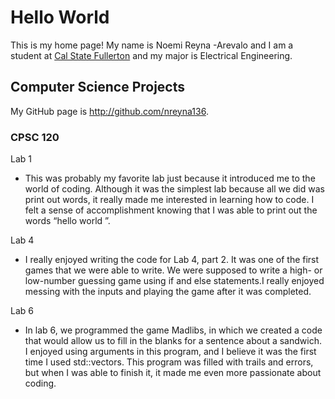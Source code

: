 # Hello World

This is my home page! My name is Noemi Reyna -Arevalo and I am a student at [Cal State Fullerton](http://www.fullerton.edu/) and my major is Electrical Engineering.

## Computer Science Projects

My GitHub page is http://github.com/nreyna136.

### CPSC 120

Lab 1
* This was probably my favorite lab just because it introduced me to the world of coding. Although it was the simplest lab because all we did was print out words, it really made me interested in learning how to code. I felt a sense of accomplishment knowing that I was able to print out the words “hello world ”.

Lab 4
* I really enjoyed writing the code for Lab 4, part 2. It was one of the first games that we were able to write. We were supposed to write a high- or low-number guessing game using if and else statements.I really enjoyed messing with the inputs and playing the game after it was completed.

Lab 6
* In lab 6, we programmed the game Madlibs, in which we created a code that would allow us to fill in the blanks for a sentence about a sandwich. I enjoyed using arguments in this program, and I believe it was the first time I used std::vectors. This program was filled with trails and errors, but when I was able to finish it, it made me even more passionate about coding.
